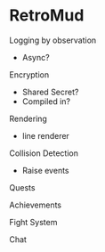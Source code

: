 # RetroMud

Logging by observation
- Async?

Encryption
- Shared Secret?
- Compiled in?

Rendering
- line renderer

Collision Detection
- Raise events

Quests

Achievements

Fight System

Chat
